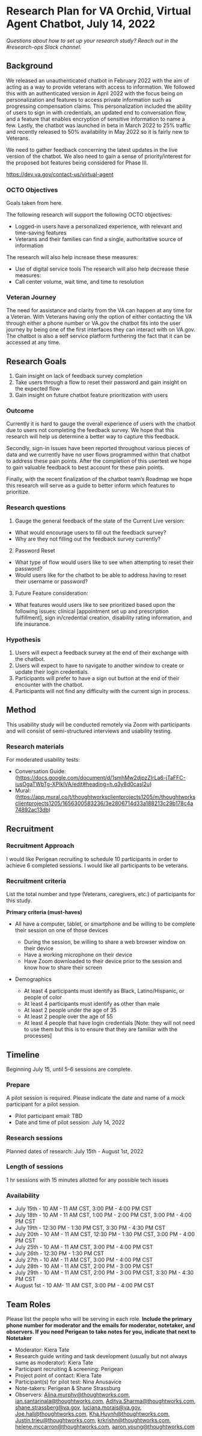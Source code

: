 # Research Plan for VA Orchid, Virtual Agent Chatbot, July 14, 2022
*Questions about how to set up your research study? Reach out in the #research-ops Slack channel.* 

## Background
We released an unauthenticated chatbot in February 2022 with the aim of acting as a way to provide veterans with access to information. We followed this with an authenticated version in April 2022 with the focus being on personalization and features to access private information such as progressing compensation claims. This personalization included the ability of users to sign in with credentials, an updated end to conversation flow, and a feature that enables encryption of sensitive information to name a few. Lastly, the chatbot was launched in beta in March 2022 to 25% traffic and recently released to 50% availability in May 2022 so it is fairly new to Veterans. 

We need to gather feedback concerning the latest updates in the live version of the chatbot. We also need to gain a sense of priority/interest for the proposed bot features being considered for Phase III.

https://dev.va.gov/contact-us/virtual-agent


### OCTO Objectives 
Goals taken from here. 

The following research will support the following OCTO objectives:
-   Logged-in users have a personalized experience, with relevant and time-saving features
-   Veterans and their families can find a single, authoritative source of information

The research will also help increase these measures:
-   Use of digital service tools
The research will also help decrease these measures:
-   Call center volume, wait time, and time to resolution


### Veteran Journey
The need for assistance and clarity from the VA can happen at any time for a Veteran. With Veterans having only the option of either contacting the VA through either a phone number or VA.gov the chatbot fits into the user journey by being one of the first interfaces they can interact with on VA.gov. The chatbot is also a self service platform furthering the fact that it can be accessed at any time. 

## Research Goals	
1.  Gain insight on lack of feedback survey completion
2.  Take users through a flow to reset their password and gain insight on the expected flow
3.  Gain insight on future chatbot feature prioritization with users


### Outcome
Currently it is hard to gauge the overall experience of users with the chatbot due to users not completing the feedback survey. We hope that this research will help us determine a better way to capture this feedback. 

Secondly, sign-in issues have been reported throughout various pieces of data and we currently have no user flows programmed within that chatbot to address these pain points. After the completion of this usertest we hope to gain valuable feedback to best account for these pain points.  

Finally, with the recent finalization of the chatbot team’s Roadmap we hope this research will serve as a guide to better inform which features to prioritize.


### Research questions
1.  Gauge the general feedback of the state of the Current Live version:
  -   What would encourage users to fill out the feedback survey?
  -   Why are they not filling out the feedback survey currently?
2.  Password Reset
  -   What type of flow would users like to see when attempting to reset their password?
  -   Would users like for the chatbot to be able to address having to reset their username or password?
3.  Future Feature consideration: 
  -   What features would users like to see prioritized based upon the following issues: clinical [appointment set up and prescription fulfillment], sign in/credential creation, disability rating information, and life insurance.


### Hypothesis
1.  Users will expect a feedback survey at the end of their exchange with the chatbot.
2.  Users will expect to have to navigate to another window to create or update their login credentials.
3.  Participants will prefer to have a sign out button at the end of their encounter with the chatbot.
4.  Participants will not find any difficulty with the current sign in process.


## Method	
This usability study will be conducted remotely via Zoom with participants and will consist of semi-structured interviews and usability testing.
 
### Research materials

For moderated usability tests: 
- Conversation Guide: (https://docs.google.com/document/d/1smhMw2djpzZIrLa6-jTaFFC-iusOgaTWbTg-XPlklVA/edit#heading=h.q3y8d0casl2u)
- Mural: (https://app.mural.co/t/thoughtworksclientprojects1205/m/thoughtworksclientprojects1205/1656300583236/3e2806714d33a188213c29b178c4a74892ac13db)
	
## Recruitment	

### Recruitment	Approach
I would like Perigean recruiting to schedule 10 participants in order to achieve 6 completed sessions. I would like all participants to be veterans. 


### Recruitment criteria
List the total number and type (Veterans, caregivers, etc.) of participants for this study. 

**Primary criteria (must-haves)**
-   All have a computer, tablet, or smartphone and be willing to be complete their session on one of those devices
    -   During the session, be willing to share a web browser window on their device
    -   Have a working microphone on their device
    -   Have Zoom downloaded to their device prior to the session and know how to share their screen

-   Demographics
    -   At least 4 participants must identify as Black, Latino/Hispanic, or people of color
    -   At least 4 participants must identify as other than male
    -   At least 2 people under the age of 35
    -   At least 2 people over the age of 55
    -   At least 4 people that have login credentials [Note: they will not need to use them but this is to ensure that they are familiar with the processes]

## Timeline
Beginning July 15, until 5-6 sessions are complete.

### Prepare
A pilot session is required. Please indicate the date and name of a mock participant for a pilot session. 
* Pilot participant email: TBD
* Date and time of pilot session: July 14, 2022

### Research sessions
Planned dates of research: July 15th - August 1st, 2022

### Length of sessions
1 hr sessions with 15 minutes allotted for any possible tech issues

### Availability
  -   July 15th - 10 AM - 11 AM CST, 3:00 PM - 4:00 PM CST 
  -   July 18th - 10 AM - 11 AM CST, 1:00 PM - 2:00 PM CST, 3:00 PM - 4:00 PM CST 
  -   July 19th - 12:30 PM - 1:30 PM CST, 3:30 PM - 4:30 PM CST 
  -   July 20th - 10 AM - 11 AM CST, 12:30 PM - 1:30 PM CST, 3:00 PM - 4:00 PM CST 
  -   July 25th - 10 AM - 11 AM CST, 3:00 PM - 4:00 PM CST 
  -   July 26th - 12:30 PM - 1:30 PM CST 
  -   July 27th - 10 AM - 11 AM CST, 3:00 PM - 4:00 PM CST 
  -   July 28th - 10 AM - 11 AM CST, 2:00 PM - 3:00 PM CST 
  -   July 29th - 10 AM - 11 AM CST, 2:00 PM - 3:00 PM CST, 3:30 PM - 4:30 PM CST 
  -   August 1st - 10 AM- 11 AM CST, 3:00 PM - 4:00 PM CST


	
## Team Roles	
Please list the people who will be serving in each role. **Include the primary phone number for moderator and the emails for moderator, notetaker, and observers. If you need Perigean to take notes for you, indicate that next to Notetaker** 	
- Moderator:	Kiera Tate
- Research guide writing and task development (usually but not always same as moderator):	Kiera Tate
- Participant recruiting & screening:	Perigean
- Project point of contact:	Kiera Tate
- Participant(s) for pilot test: Nina Anusavice
- Note-takers:	Perigean & Shane Strassburg
- Observers: Alina.murphy@thoughtworks.com, ian.santarinala@thoughtworks.com, Aditya.Sharma@thoughtworks.com,  shane.strassberg@va.gov,  luciana.morais@va.gov,  Joe.hall@thoughtworks.com, Kha.Huynh@thoughtworks.com, Justin.trieu@thoughtworks.com, krkrishn@thoughtworks.com, helene.mccarron@thoughtworks.com, aaron.young@thoughtworks.com 

